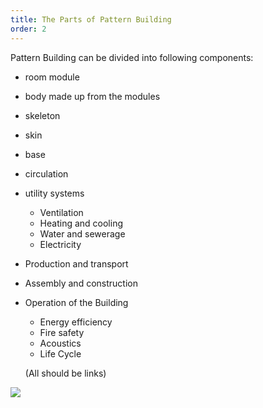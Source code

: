 ```yaml
---
title: The Parts of Pattern Building
order: 2
---
```

Pattern Building can be divided into following components:

* room module
* body made up from the modules
* skeleton
* skin
* base
* circulation
* utility systems

  * Ventilation
  * Heating and cooling
  * Water and sewerage
  * Electricity
* Production and transport
* Assembly and construction
* Operation of the Building

  * Energy efficiency
  * Fire safety
  * Acoustics
  * Life Cycle

  (All should be links)

![](https://res.cloudinary.com/patternbuildings/image/upload/v1595343141/docs/Parts-of-th-ebuilding_ltildl.jpg)